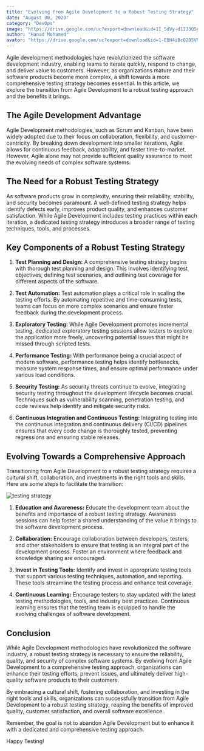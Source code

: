 ```yaml
---
title: "Evolving from Agile Development to a Robust Testing Strategy"
date: "August 30, 2023"
category: "DevOps"
image: "https://drive.google.com/uc?export=download&id=1I_5dVy-d1IJ3QSeYp5Dh55M3wWuZPIIj"
author: "Hanad Mohamed"
avator: "https://drive.google.com/uc?export=download&id=1-EBH4iBcQ2O5VNKqdRCUR0crn15NiamD"
---
```


Agile development methodologies have revolutionized the software development industry, enabling teams to iterate quickly, respond to change, and deliver value to customers. However, as organizations mature and their software products become more complex, a shift towards a more comprehensive testing strategy becomes essential. In this article, we explore the transition from Agile Development to a robust testing approach and the benefits it brings.

## The Agile Development Advantage

Agile Development methodologies, such as Scrum and Kanban, have been widely adopted due to their focus on collaboration, flexibility, and customer-centricity. By breaking down development into smaller iterations, Agile allows for continuous feedback, adaptability, and faster time-to-market. However, Agile alone may not provide sufficient quality assurance to meet the evolving needs of complex software systems.

## The Need for a Robust Testing Strategy

As software products grow in complexity, ensuring their reliability, stability, and security becomes paramount. A well-defined testing strategy helps identify defects early, improves product quality, and enhances customer satisfaction. While Agile Development includes testing practices within each iteration, a dedicated testing strategy introduces a broader range of testing techniques, tools, and processes.

## Key Components of a Robust Testing Strategy

1. **Test Planning and Design:** A comprehensive testing strategy begins with thorough test planning and design. This involves identifying test objectives, defining test scenarios, and outlining test coverage for different aspects of the software.

2. **Test Automation:** Test automation plays a critical role in scaling the testing efforts. By automating repetitive and time-consuming tests, teams can focus on more complex scenarios and ensure faster feedback during the development process.

3. **Exploratory Testing:** While Agile Development promotes incremental testing, dedicated exploratory testing sessions allow testers to explore the application more freely, uncovering potential issues that might be missed through scripted tests.

4. **Performance Testing:** With performance being a crucial aspect of modern software, performance testing helps identify bottlenecks, measure system response times, and ensure optimal performance under various load conditions.

5. **Security Testing:** As security threats continue to evolve, integrating security testing throughout the development lifecycle becomes crucial. Techniques such as vulnerability scanning, penetration testing, and code reviews help identify and mitigate security risks.

6. **Continuous Integration and Continuous Testing:** Integrating testing into the continuous integration and continuous delivery (CI/CD) pipelines ensures that every code change is thoroughly tested, preventing regressions and ensuring stable releases.

## Evolving Towards a Comprehensive Approach

Transitioning from Agile Development to a robust testing strategy requires a cultural shift, collaboration, and investments in the right tools and skills. Here are some steps to facilitate the transition:

![testing strategy](https://drive.google.com/uc?export=download&id=1I_5dVy-d1IJ3QSeYp5Dh55M3wWuZPIIj)

1. **Education and Awareness:** Educate the development team about the benefits and importance of a robust testing strategy. Awareness sessions can help foster a shared understanding of the value it brings to the software development process.

2. **Collaboration:** Encourage collaboration between developers, testers, and other stakeholders to ensure that testing is an integral part of the development process. Foster an environment where feedback and knowledge sharing are encouraged.

3. **Invest in Testing Tools:** Identify and invest in appropriate testing tools that support various testing techniques, automation, and reporting. These tools streamline the testing process and enhance test coverage.

4. **Continuous Learning:** Encourage testers to stay updated with the latest testing methodologies, tools, and industry best practices. Continuous learning ensures that the testing team is equipped to handle the evolving challenges of software development.

## Conclusion

While Agile Development methodologies have revolutionized the software industry, a robust testing strategy is necessary to ensure the reliability, quality, and security of complex software systems. By evolving from Agile Development to a comprehensive testing approach, organizations can enhance their testing efforts, prevent issues, and ultimately deliver high-quality software products to their customers.

By embracing a cultural shift, fostering collaboration, and investing in the right tools and skills, organizations can successfully transition from Agile Development to a robust testing strategy, reaping the benefits of improved quality, customer satisfaction, and overall software excellence.

Remember, the goal is not to abandon Agile Development but to enhance it with a dedicated and comprehensive testing approach.

Happy Testing!
